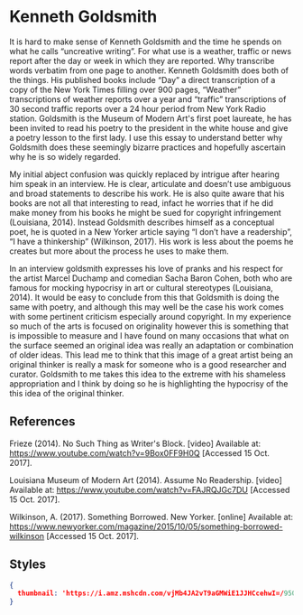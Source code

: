 # Kenneth Goldsmith
It is hard to make sense of Kenneth Goldsmith and the time he spends on what he calls “uncreative writing”. For what use is a weather, traffic or news report after the day or week in which they are reported. Why transcribe words verbatim from one page to another. Kenneth Goldsmith does both of the things. His published books include “Day” a direct transcription of a copy of the New York Times filling over 900 pages, “Weather” transcriptions of weather reports over a year and “traffic” transcriptions of 30 second traffic reports over a 24 hour period from New York Radio station. Goldsmith is the Museum of Modern Art's first poet laureate, he has been invited to read his poetry to the president in the white house and give a poetry lesson to the first lady. I use this essay to understand better why Goldsmith does these seemingly bizarre practices and hopefully ascertain why he is so widely regarded.

My initial abject confusion was quickly replaced by intrigue after hearing him speak in an interview. He is clear, articulate and doesn’t use ambiguous and broad statements to describe his work. He is also quite aware that his books are not all that interesting to read, infact he worries that if he did make money from his books he might be sued for copyright infringement (Louisiana, 2014). Instead Goldsmith describes himself as a conceptual poet, he is quoted in a New Yorker article saying “I don’t have a readership”, “I have a thinkership”  (Wilkinson, 2017). His work is less about the poems he creates but more about the process he uses to make them.

In an interview goldsmith expresses his love of pranks and his respect for the artist Marcel Duchamp and comedian Sacha Baron Cohen, both who are famous for mocking hypocrisy in art or cultural stereotypes (Louisiana, 2014). It would be easy to conclude from this that Goldsmith is doing the same with poetry, and although this may well be the case his work comes with some pertinent criticism especially around copyright. In my experience so much of the arts is focused on originality however this is something that is impossible to measure and I have found on many occasions that what on the surface seemed an original idea was really an adaptation or combination of older ideas. This lead me to think that this image of a great artist being an original thinker is really a mask for someone who is a good researcher and curator. Goldsmith to me takes this idea to the extreme with his shameless appropriation and I think by doing so he is highlighting the hypocrisy of the this idea of the original thinker.

## References

Frieze (2014). No Such Thing as Writer's Block. [video] Available at: https://www.youtube.com/watch?v=9Box0FF9H0Q [Accessed 15 Oct. 2017].

Louisiana Museum of Modern Art (2014). Assume No Readership. [video] Available at: https://www.youtube.com/watch?v=FAJRQJGc7DU [Accessed 15 Oct. 2017].

Wilkinson, A. (2017). Something Borrowed. New Yorker. [online] Available at: https://www.newyorker.com/magazine/2015/10/05/something-borrowed-wilkinson [Accessed 15 Oct. 2017].

## Styles

```json
{
  thumbnail: 'https://i.amz.mshcdn.com/vjMb4JA2vT9aGMWiE1JJHCcehwI=/950x534/filters:quality(90)/https%3A%2F%2Fblueprint-api-production.s3.amazonaws.com%2Fuploads%2Fcard%2Fimage%2F188327%2FGettyImages-174509399.jpg',
}
```


